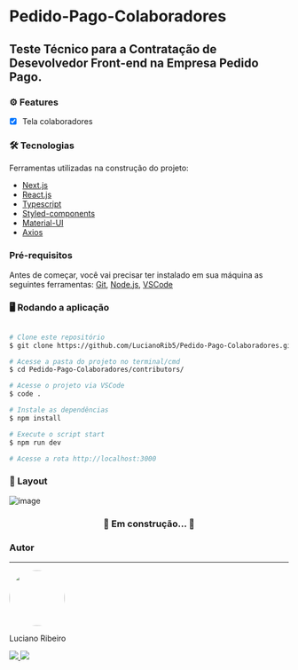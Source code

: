 # Pedido-Pago-Colaboradores

## Teste Técnico para a Contratação de Desevolvedor Front-end na Empresa Pedido Pago.

### ⚙️ Features

- [x] Tela colaboradores


### 🛠 Tecnologias

Ferramentas utilizadas na construção do projeto:

- [Next.js](https://nextjs.org/)
- [React.js](https://pt-br.reactjs.org/)
- [Typescript](https://www.typescriptlang.org/)
- [Styled-components](https://styled-components.com/)
- [Material-UI](https://v4.mui.com/pt/)
- [Axios](https://axios-http.com/docs/intro)
### Pré-requisitos

Antes de começar, você vai precisar ter instalado em sua máquina as seguintes ferramentas:
[Git](https://git-scm.com), [Node.js](https://nodejs.org/en/), [VSCode](https://code.visualstudio.com/)

### 🖥️ Rodando a aplicação

```bash

# Clone este repositório
$ git clone https://github.com/LucianoRib5/Pedido-Pago-Colaboradores.git

# Acesse a pasta do projeto no terminal/cmd
$ cd Pedido-Pago-Colaboradores/contributors/

# Acesse o projeto via VSCode
$ code .

# Instale as dependências
$ npm install

# Execute o script start
$ npm run dev

# Acesse a rota http://localhost:3000
```

### 📱 Layout 
![image](https://user-images.githubusercontent.com/89327618/171067447-6feb85ca-1424-4e6a-b08e-ea05d966d5cb.png)

<h3 align="center"> 
	🚧 Em construção...  🚧
</h3>

### Autor
---
<div>
  <img style="border-radius: 50%;" src="https://avatars.githubusercontent.com/u/89327618?v=4" width="100px;" alt=""/></br>
  <p>Luciano Ribeiro</b></p>
</div>

<div> 
  <a href="https://www.linkedin.com/in/lucianorib5/">
    <img src="https://img.shields.io/badge/LinkedIn-0077B5?style=for-the-badge&logo=linkedin&logoColor=white"/> 
  </a>  
  <a href="https://api.whatsapp.com/send?phone=5517996052042">
  <img src="https://img.shields.io/badge/WhatsApp-25D366?style=for-the-badge&logo=whatsapp&logoColor=white"/>
  </a>
</div>
